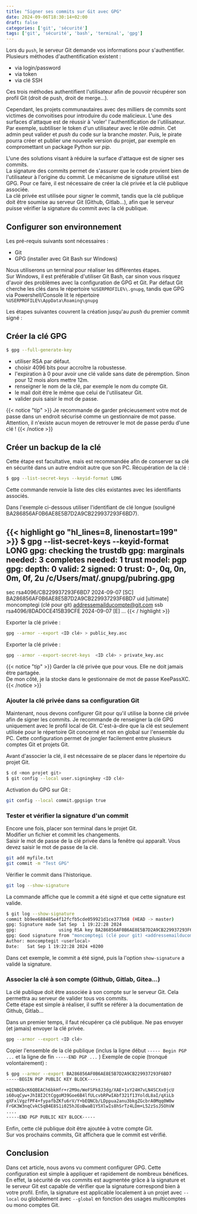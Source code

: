 ```yaml
---
title: "Signer ses commits sur Git avec GPG"
date: 2024-09-06T18:30:14+02:00
draft: false
categories: ['git', 'sécurité']
tags: ['git', 'sécurité', 'bash', 'terminal', 'gpg']
---
```


Lors du `push`, le serveur Git demande vos informations pour s'authentifier. Plusieurs méthodes d'authentification existent :
* via login/password
* via token
* via clé SSH

Ces trois méthodes authentifient l'utilisateur afin de pouvoir récupérer son profil Git (droit de push, droit de merge...).

Cependant, les projets communautaires avec des milliers de commits sont victimes de convoitises pour introduire du code malicieux.
L'une des surfaces d'attaque est de réussir à 'voler' l'authentification de l'utilisateur.  
Par exemple, subtiliser le token d'un utilisateur avec le rôle *admin*. Cet admin peut valider et *push* du code sur la branche *master*.
Puis, le pirate pourra créer et publier une nouvelle version du projet, par exemple en compromettant un package Python sur *pip*.

L'une des solutions visant à réduire la surface d'attaque est de signer ses commits.  
La signature des commits permet de s'assurer que le code provient bien de l'utilisateur à l'origine du commit. Le mécanisme de signature utilisé est GPG.
Pour ce faire, il est nécessaire de créer la clé privée et la clé publique associée.  
La clé privée est utilisée pour signer le commit, tandis que la clé publique doit être soumise au serveur Git (Github, Gitlab...), 
afin que le serveur puisse vérifier la signature du commit avec la clé publique.

## Configurer son environnement
Les pré-requis suivants sont nécessaires :
* Git
* GPG (installer avec Git Bash sur Windows)

Nous utiliserons un terminal pour réaliser les différentes étapes.  
Sur Windows, il est préférable d'utiliser Git Bash, car sinon vous risquez d'avoir des problèmes avec la configuration de GPG et Git. 
Par défaut Git cherche les clés dans le répertoire `%USERPROFILE%\.gnupg`, tandis que GPG via Powershell/Console lit le répertoire  `%USERPROFILE%\AppData\Roaming\gnupg`

Les étapes suivantes couvrent la création jusqu'au *push* du premier commit signé :

## Créer la clé GPG
```bash
$ gpg --full-generate-key
```
* utiliser RSA par défaut.
* choisir 4096 bits pour accroître la robustesse.
* l'expiration à 0 pour avoir une clé valide sans date de péremption. Sinon pour 12 mois alors mettre 12m.
* renseigner le nom de la clé, par exemple le nom du compte Git.
* le mail doit être le même que celui de l'utilisateur Git.
* valider puis saisir le mot de passe.

{{< notice "tip" >}}
Je recommande de garder précieusement votre mot de passe dans un endroit sécurisé comme un gestionnaire de mot passe.  
Attention, il n'existe aucun moyen de retrouver le mot de passe perdu d'une clé !
{{< /notice >}}

## Créer un backup de la clé
Cette étape est facultative, mais est recommandée afin de conserver sa clé en sécurité dans un autre endroit autre que son PC.
Récupération de la clé :
```bash
$ gpg --list-secret-keys --keyid-format LONG
```
Cette commande renvoie la liste des clés existantes avec les identifiants associés.

Dans l'exemple ci-dessous utiliser l'identifiant de clé longue (souligné BA286856AF0B6AE8E5B7D2A9CB229937293F6BD7).

{{< highlight go "hl_lines=8, linenostart=199" >}}
$  gpg --list-secret-keys --keyid-format LONG
gpg: checking the trustdb
gpg: marginals needed: 3  completes needed: 1  trust model: pgp
gpg: depth: 0  valid:   2  signed:   0  trust: 0-, 0q, 0n, 0m, 0f, 2u
/c/Users/mat/.gnupg/pubring.gpg
-------------------------------
sec   rsa4096/CB229937293F6BD7 2024-09-07 [SC]
      BA286856AF0B6AE8E5B7D2A9CB229937293F6BD7
uid                 [ultimate] moncomptegi (clé pour git) <addressemailducompte@git.com>
ssb   rsa4096/8DAD0CE415B39CFE 2024-09-07 [E]
...
{{< / highlight >}}


Exporter la clé privée :
```bash
gpg --armor --export <ID clé> > public_key.asc
```

Exporter la clé privée :
```bash
gpg --armor --export-secret-keys  <ID clé> > private_key.asc
```

{{< notice "tip" >}}
Garder la clé privée que pour vous. Elle ne doit jamais être partagée.  
De mon côté, je la stocke dans le gestionnaire de mot de passe KeePassXC.
{{< /notice >}}


### Ajouter la clé privée dans sa configuration Git
Maintenant, nous devons configurer Git pour qu'il utilise la bonne clé privée afin de signer les commits.
Je recommande de renseigner la clé GPG uniquement avec le profil local de Git.
C'est-à-dire que la clé est seulement utilisée pour le répertoire Git concerné et non en global sur l'ensemble du PC.
Cette configuration permet de jongler facilement entre plusieurs comptes Git et projets Git.

Avant d'associer la clé, il est nécessaire de se placer dans le répertoire du projet Git.
```bash
$ cd <mon projet git>
$ git config --local user.signingkey <ID clé>
```

Activation du GPG sur Git :
```bash
git config --local commit.gpgsign true
```

### Tester et vérifier la signature d'un commit
Encore une fois, placer son terminal dans le projet Git.  
Modifier un fichier et commit les changements.  
Saisir le mot de passe de la clé privée dans la fenêtre qui apparaît. Vous devez saisir le mot de passe de la clé.
```bash
git add myfile.txt
git commit -m "Test GPG"
```

Vérifier le commit dans l'historique.
```bash
git log --show-signature
```

La commande affiche que le commit a été signé et que cette signature est valide.
```bash
$ git log --show-signature
commit bb9ee688485e4f12fcfb5cde059921d1ce377b68 (HEAD -> master)
gpg: Signature made Sat Sep  1 19:22:28 2024
gpg:                using RSA key BA286856AF0B6AE8E5B7D2A9CB229937293F6BD7
gpg: Good signature from "moncomptegi (clé pour git) <addressemailducompte@git.com>" [ultimate]
Author: moncomptegit <userlocal>
Date:   Sat Sep 1 19:22:28 2024 +0200
```
Dans cet exemple, le commit a été signé, puis la l'option `show-signature` a validé la signature.


### Associer la clé à son compte (Github, Gitlab, Gitea...)
La clé publique doit être associée à son compte sur le serveur Git. Cela permettra au serveur de valider tous vos commits.  
Cette étape est simple à réaliser, il suffit se référer à la documentation de Github, Gitlab...  

Dans un premier temps, il faut récupérer ça clé publique. Ne pas envoyer (et jamais) envoyer la clé privée.
```bash
gpg --armor --export <ID clé>
```
Copier l'ensemble de la clé publique (inclus la ligne début `----- Begin PGP ...` et la ligne de fin `-----END PGP ...` )
Exemple de copie (tronqué volontairement) :
```bash
$ gpg --armor --export BA286856AF0B6AE8E5B7D2A9CB229937293F6BD7
-----BEGIN PGP PUBLIC KEY BLOCK-----

mQINBGbcK6QBEACh6bkHfr+r2M9o/WeFSPk8J3dg/XAE+1xY24H7vLN4SCXx0jcU
i60uqCyw+JhI8I2CtCggoM39Goe6B4lfULcvbRPwIAbf321f13YoldL8aI/qXiLb
gXFxlVgzfPF4+fypafbZKfu6rV/Y+bEQNCb/LDppua2anu3bkgZGcbrA0Mqq0W0w
FrGK3W3nqCvkC5qB4E8S1i025hJEoBwaB1Y5XlwIs8hSrTz4LDm+L52zSsJ5OhVW
....
-----END PGP PUBLIC KEY BLOCK-----

```

Enfin, cette clé publique doit être ajoutée à votre compte Git.  
Sur vos prochains commits, Git affichera que le commit est vérifié.

## Conclusion
Dans cet article, nous avons vu comment configurer GPG. Cette configuration est simple à appliquer et rapidement de nombreux bénéfices.
En effet, la sécurité de vos commits est augmentée grâce à la signature et le serveur Git est capable de vérifier que la signature 
correspond bien à votre profil. Enfin, la signature est applicable localement à un projet avec `--local` ou globalement avec `--global` en fonction des usages multicomptes ou mono comptes Git. 